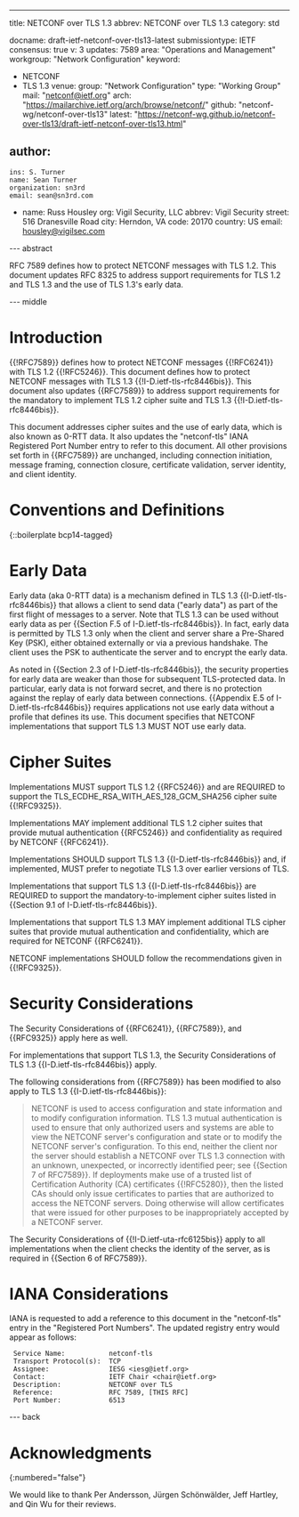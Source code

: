 ---
title: NETCONF over TLS 1.3
abbrev: NETCONF over TLS 1.3
category: std

docname: draft-ietf-netconf-over-tls13-latest
submissiontype: IETF
consensus: true
v: 3
updates: 7589
area: "Operations and Management"
workgroup: "Network Configuration"
keyword:
 - NETCONF
 - TLS 1.3
venue:
  group: "Network Configuration"
  type: "Working Group"
  mail: "netconf@ietf.org"
  arch: "https://mailarchive.ietf.org/arch/browse/netconf/"
  github: "netconf-wg/netconf-over-tls13"
  latest: "https://netconf-wg.github.io/netconf-over-tls13/draft-ietf-netconf-over-tls13.html"

author:
 -
    ins: S. Turner
    name: Sean Turner
    organization: sn3rd
    email: sean@sn3rd.com
 -
    name: Russ Housley
    org: Vigil Security, LLC
    abbrev: Vigil Security
    street: 516 Dranesville Road
    city: Herndon, VA
    code: 20170
    country: US
    email: housley@vigilsec.com


--- abstract

RFC 7589 defines how to protect NETCONF messages with TLS 1.2. This
document updates RFC 8325 to address support requirements for TLS 1.2
and TLS 1.3 and the use of TLS 1.3's early data.

--- middle

# Introduction

{{!RFC7589}} defines how to protect NETCONF messages {{!RFC6241}} with
TLS 1.2 {{!RFC5246}}. This document defines how to protect
NETCONF messages with TLS 1.3 {{!I-D.ietf-tls-rfc8446bis}}. This
document also updates {{RFC7589}} to address support requirements for
the mandatory to implement TLS 1.2 cipher suite and TLS 1.3 {{!I-D.ietf-tls-rfc8446bis}}.

This document addresses cipher suites and the use of early data, which is also
known as 0-RTT data. It also updates the "netconf-tls" IANA Registered Port
Number entry to refer to this document. All other provisions set forth
in {{RFC7589}} are unchanged, including connection initiation, message framing,
connection closure, certificate validation, server identity, and client
identity.


# Conventions and Definitions

{::boilerplate bcp14-tagged}

# Early Data

Early data (aka 0-RTT data) is a mechanism defined in TLS 1.3
{{I-D.ietf-tls-rfc8446bis}} that allows a client to send data ("early data")
as part of the first flight of messages to a server. Note that TLS 1.3 can
be used without early data as per {{Section F.5 of I-D.ietf-tls-rfc8446bis}}.
In fact, early data is permitted by TLS 1.3 only when the client and server
share a Pre-Shared Key (PSK), either obtained externally or via a previous
handshake. The client uses the PSK to authenticate the server and to encrypt
the early data.

As noted in {{Section 2.3 of I-D.ietf-tls-rfc8446bis}}, the security
properties for early data are weaker than those for subsequent TLS-protected
data. In particular, early data is not forward secret, and there is no
protection against the replay of early data between connections.
{{Appendix E.5 of I-D.ietf-tls-rfc8446bis}} requires applications not
use early data without a profile that defines its use. This document
specifies that NETCONF implementations that support TLS 1.3 MUST NOT use early
data.

# Cipher Suites

Implementations MUST support TLS 1.2 {{RFC5246}} and are REQUIRED to
support the TLS_ECDHE_RSA_WITH_AES_128_GCM_SHA256 cipher suite {{!RFC9325}}.

Implementations MAY implement additional TLS 1.2 cipher suites that provide
mutual authentication {{RFC5246}} and confidentiality as required by
NETCONF {{RFC6241}}.

Implementations SHOULD support TLS 1.3 {{I-D.ietf-tls-rfc8446bis}} and,
if implemented, MUST prefer to negotiate TLS 1.3 over earlier versions
of TLS.

Implementations that support TLS 1.3 {{I-D.ietf-tls-rfc8446bis}} are
REQUIRED to support the mandatory-to-implement cipher suites listed in
{{Section 9.1 of I-D.ietf-tls-rfc8446bis}}.

Implementations that support TLS 1.3 MAY implement additional TLS cipher
suites that provide mutual authentication and confidentiality, which are
required for NETCONF {{RFC6241}}.

NETCONF implementations SHOULD follow the recommendations given in
{{!RFC9325}}.

# Security Considerations

The Security Considerations of {{RFC6241}}, {{RFC7589}}, and {{RFC9325}}
apply here as well.

For implementations that support TLS 1.3, the Security Considerations of
TLS 1.3 {{I-D.ietf-tls-rfc8446bis}} apply.

The following considerations from {{RFC7589}} has been modified to also
apply to TLS 1.3 {{I-D.ietf-tls-rfc8446bis}}:

> NETCONF is used to access configuration and state information and to
modify configuration information. TLS 1.3 mutual authentication is used
to ensure that only authorized users and systems are able to view the
NETCONF server's configuration and state or to modify the NETCONF
server's configuration. To this end, neither the client nor the server
should establish a NETCONF over TLS 1.3 connection with an unknown,
unexpected, or incorrectly identified peer; see {{Section 7 of RFC7589}}. If
deployments make use of a trusted list of Certification Authority (CA)
certificates {{!RFC5280}}, then the listed CAs should only issue certificates
to parties that are authorized to access the NETCONF servers. Doing otherwise
will allow certificates that were issued for other purposes to be
inappropriately accepted by a NETCONF server.

The Security Considerations of {{!I-D.ietf-uta-rfc6125bis}} apply to all implementations
when the client checks the identity of the server, as is required in
{{Section 6 of RFC7589}}.

# IANA Considerations

IANA is requested to add a reference to this document in the
"netconf-tls" entry in the "Registered Port Numbers". The updated
registry entry would appear as follows:

     Service Name:           netconf-tls
     Transport Protocol(s):  TCP
     Assignee:               IESG <iesg@ietf.org>
     Contact:                IETF Chair <chair@ietf.org>
     Description:            NETCONF over TLS
     Reference:              RFC 7589, [THIS RFC]
     Port Number:            6513


--- back

# Acknowledgments
{:numbered="false"}

We would like to thank Per Andersson, Jürgen Schönwälder, Jeff
Hartley, and Qin Wu for their reviews.
